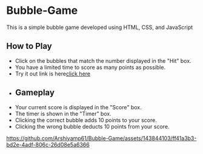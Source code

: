 # Bubble-Game
This is a simple bubble game developed using HTML, CSS, and JavaScript
## How to Play
- Click on the bubbles that match the number displayed in the "Hit" box.
- You have a limited time to score as many points as possible.
- Try it out link is here[click here](https://bubble-game-mat.netlify.app/)
- ## Gameplay
- Your current score is displayed in the "Score" box.
- The timer is shown in the "Timer" box.
- Clicking the correct bubble adds 10 points to your score.
- Clicking the wrong bubble deducts 10 points from your score.
  


https://github.com/Arshiyamp61/Bubble-Game/assets/143844103/ff41a3b3-bd2e-4adf-806c-26d08e5a6366


